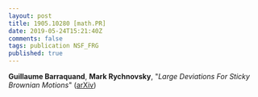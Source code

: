 ```yaml
---
layout: post
title: 1905.10280 [math.PR]
date: 2019-05-24T15:21:40Z
comments: false
tags: publication NSF_FRG
published: true 
---
```


<b>Guillaume Barraquand</b>, <b>Mark Rychnovsky</b>, "<i>Large Deviations For Sticky Brownian Motions</i>" ([arXiv](http://arxiv.org/abs/1905.10280v1))
